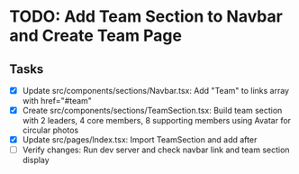 # TODO: Add Team Section to Navbar and Create Team Page

## Tasks
- [x] Update src/components/sections/Navbar.tsx: Add "Team" to links array with href="#team"
- [x] Create src/components/sections/TeamSection.tsx: Build team section with 2 leaders, 4 core members, 8 supporting members using Avatar for circular photos
- [x] Update src/pages/Index.tsx: Import TeamSection and add <TeamSection /> after <AboutSection />
- [ ] Verify changes: Run dev server and check navbar link and team section display
